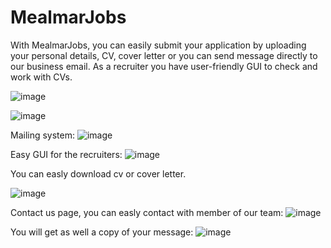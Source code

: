 # MealmarJobs

With MealmarJobs, you can easily submit your application by uploading your personal details, CV, cover letter or you can send message directly to our business email. 
As a recruiter you have user-friendly GUI to check and work with CVs.  
 
![image](https://user-images.githubusercontent.com/110817419/230411885-1f61be38-41c5-435b-bd16-10a7f78c5953.png)

 
 
![image](https://user-images.githubusercontent.com/110817419/230412416-643bb251-e911-47ee-bf0a-807ea53138c4.png)

Mailing system:
![image](https://user-images.githubusercontent.com/110817419/230413618-ac392170-3da3-45d0-8848-dba6f5237fcd.png)

Easy GUI for the recruiters:
![image](https://user-images.githubusercontent.com/110817419/230882746-7d81256f-3160-4d31-87a3-3af31a4275ca.png)

You can easly download cv or cover letter.

![image](https://user-images.githubusercontent.com/110817419/230412971-8a92e95d-e1b8-4a53-b7e2-cebc2096729b.png)

Contact us page, you can easly contact with member of our team:
![image](https://user-images.githubusercontent.com/110817419/230785234-d7febcfc-048d-493c-ad6a-f9b5d5d95742.png)

You will get as well a copy of your message:
![image](https://user-images.githubusercontent.com/110817419/230414665-3f602a3f-ee7c-4541-a3d3-80f320a8376a.png)


